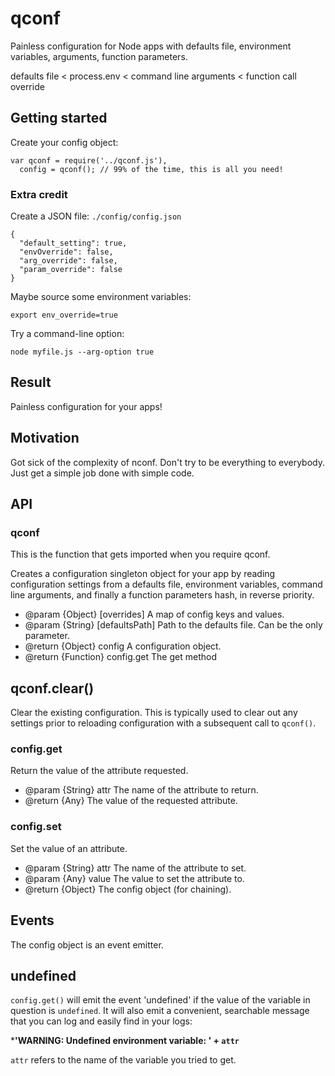 qconf
=====

Painless configuration for Node apps with defaults file, environment variables, arguments, function parameters.

defaults file < process.env < command line arguments < function call override

## Getting started

Create your config object:
```
var qconf = require('../qconf.js'),
  config = qconf(); // 99% of the time, this is all you need!
```

### Extra credit

Create a JSON file: `./config/config.json`

```
{
  "default_setting": true,
  "envOverride": false,
  "arg_override": false,
  "param_override": false
}
```

Maybe source some environment variables:

```
export env_override=true
```

Try a command-line option:
```
node myfile.js --arg-option true
```

## Result

Painless configuration for your apps!


## Motivation

Got sick of the complexity of nconf. Don't try to be everything to everybody. Just get a simple job done with simple code.

## API

### qconf ###

This is the function that gets imported when you require qconf.

Creates a configuration singleton object for your app
by reading configuration settings from a defaults file,
environment variables, command line arguments, and finally
a function parameters hash, in reverse priority.

* @param  {Object} [overrides] A map of config keys and values.
* @param  {String} [defaultsPath] Path to the defaults file. Can be the only parameter.
* @return {Object} config A configuration object.
* @return {Function} config.get The get method

## qconf.clear() ##

Clear the existing configuration. This is typically used to clear out any settings prior to reloading configuration with a subsequent call to `qconf()`.


### config.get ###

Return the value of the attribute requested.

* @param {String} attr The name of the attribute to return.
* @return {Any} The value of the requested attribute.

### config.set ###

Set the value of an attribute.

* @param {String} attr The name of the attribute to set.
* @param {Any} value The value to set the attribute to.
* @return {Object} The config object (for chaining).


## Events ##

The config object is an event emitter.

## undefined ##

`config.get()` will emit the event 'undefined' if the value of the variable in question is `undefined`. It will also emit a convenient, searchable message that you can log and easily find in your logs:

***'WARNING: Undefined environment variable: ' + `attr`**

`attr` refers to the name of the variable you tried to get.